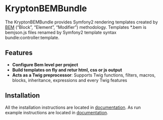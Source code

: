 KryptonBEMBundle
=============

The KryptonBEMBundle provides Symfony2 rendering templates created by [BEM](https://github.com/bem) (“Block”, “Element”, “Modifier”) methodology.
Templates *.bem is bemjson.js files renamed by Symfony2 template syntax bundle:controller:template.

Features
-------------
- **Configure Bem level per project**
- **Build templates on fly and retur html, css or js output**
- **Acts as a Twig preprocessor**: Supports Twig functions, filters, macros, blocks, inheritance, expressions and every Twig features


Installation
------------

All the installation instructions are located in [documentation](https://github.com/zzzz/KryptonBEMBundle/blob/master/Resources/doc/installation.md).
As run example instructions are located in [documentation](https://github.com/zzzz/KryptonBEMBundle/blob/master/Resources/doc/example.md).
